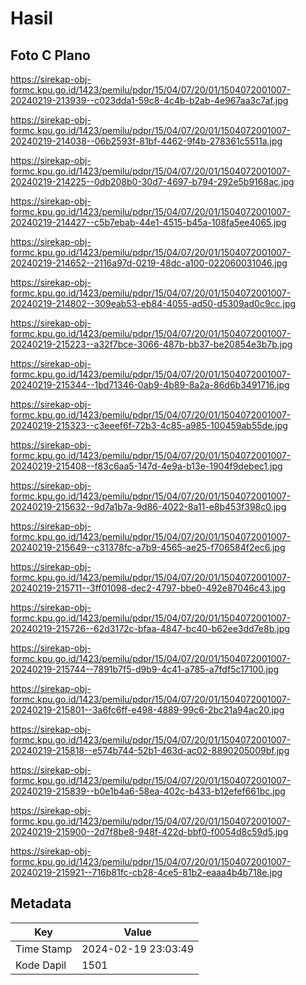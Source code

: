 # Hasil

## Foto C Plano

https://sirekap-obj-formc.kpu.go.id/1423/pemilu/pdpr/15/04/07/20/01/1504072001007-20240219-213939--c023dda1-59c8-4c4b-b2ab-4e967aa3c7af.jpg

https://sirekap-obj-formc.kpu.go.id/1423/pemilu/pdpr/15/04/07/20/01/1504072001007-20240219-214038--06b2593f-81bf-4462-9f4b-278361c5511a.jpg

https://sirekap-obj-formc.kpu.go.id/1423/pemilu/pdpr/15/04/07/20/01/1504072001007-20240219-214225--0db208b0-30d7-4697-b794-292e5b9168ac.jpg

https://sirekap-obj-formc.kpu.go.id/1423/pemilu/pdpr/15/04/07/20/01/1504072001007-20240219-214427--c5b7ebab-44e1-4515-b45a-108fa5ee4065.jpg

https://sirekap-obj-formc.kpu.go.id/1423/pemilu/pdpr/15/04/07/20/01/1504072001007-20240219-214652--2116a97d-0219-48dc-a100-022060031046.jpg

https://sirekap-obj-formc.kpu.go.id/1423/pemilu/pdpr/15/04/07/20/01/1504072001007-20240219-214802--309eab53-eb84-4055-ad50-d5309ad0c9cc.jpg

https://sirekap-obj-formc.kpu.go.id/1423/pemilu/pdpr/15/04/07/20/01/1504072001007-20240219-215223--a32f7bce-3066-487b-bb37-be20854e3b7b.jpg

https://sirekap-obj-formc.kpu.go.id/1423/pemilu/pdpr/15/04/07/20/01/1504072001007-20240219-215344--1bd71346-0ab9-4b89-8a2a-86d6b3491716.jpg

https://sirekap-obj-formc.kpu.go.id/1423/pemilu/pdpr/15/04/07/20/01/1504072001007-20240219-215323--c3eeef6f-72b3-4c85-a985-100459ab55de.jpg

https://sirekap-obj-formc.kpu.go.id/1423/pemilu/pdpr/15/04/07/20/01/1504072001007-20240219-215408--f83c6aa5-147d-4e9a-b13e-1904f9debec1.jpg

https://sirekap-obj-formc.kpu.go.id/1423/pemilu/pdpr/15/04/07/20/01/1504072001007-20240219-215632--9d7a1b7a-9d86-4022-8a11-e8b453f398c0.jpg

https://sirekap-obj-formc.kpu.go.id/1423/pemilu/pdpr/15/04/07/20/01/1504072001007-20240219-215649--c31378fc-a7b9-4565-ae25-f706584f2ec6.jpg

https://sirekap-obj-formc.kpu.go.id/1423/pemilu/pdpr/15/04/07/20/01/1504072001007-20240219-215711--3ff01098-dec2-4797-bbe0-492e87046c43.jpg

https://sirekap-obj-formc.kpu.go.id/1423/pemilu/pdpr/15/04/07/20/01/1504072001007-20240219-215726--62d3172c-bfaa-4847-bc40-b62ee3dd7e8b.jpg

https://sirekap-obj-formc.kpu.go.id/1423/pemilu/pdpr/15/04/07/20/01/1504072001007-20240219-215744--7891b7f5-d9b9-4c41-a785-a7fdf5c17100.jpg

https://sirekap-obj-formc.kpu.go.id/1423/pemilu/pdpr/15/04/07/20/01/1504072001007-20240219-215801--3a6fc6ff-e498-4889-99c6-2bc21a94ac20.jpg

https://sirekap-obj-formc.kpu.go.id/1423/pemilu/pdpr/15/04/07/20/01/1504072001007-20240219-215818--e574b744-52b1-463d-ac02-8890205009bf.jpg

https://sirekap-obj-formc.kpu.go.id/1423/pemilu/pdpr/15/04/07/20/01/1504072001007-20240219-215839--b0e1b4a6-58ea-402c-b433-b12efef661bc.jpg

https://sirekap-obj-formc.kpu.go.id/1423/pemilu/pdpr/15/04/07/20/01/1504072001007-20240219-215900--2d7f8be8-948f-422d-bbf0-f0054d8c59d5.jpg

https://sirekap-obj-formc.kpu.go.id/1423/pemilu/pdpr/15/04/07/20/01/1504072001007-20240219-215921--716b81fc-cb28-4ce5-81b2-eaaa4b4b718e.jpg


## Metadata

| Key        | Value               |
| ---------- | ------------------- |
| Time Stamp | 2024-02-19 23:03:49 |
| Kode Dapil | 1501                |



